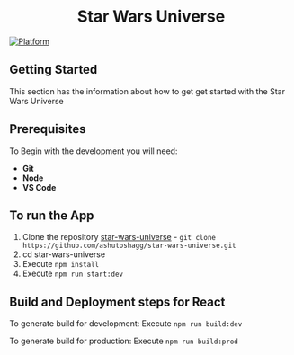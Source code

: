 <h1 align="center">Star Wars Universe</h1>

[![Platform](https://img.shields.io/badge/Platform-React-brightgreen)](https://legacy.reactjs.org/docs/getting-started.html)


## **Getting Started**

This section has the information about how to get get started with the Star Wars Universe

## **Prerequisites**

To Begin with the development you will need:

- **Git**
- **Node**
- **VS Code**

## **To run the App**

1. Clone the repository [star-wars-universe](https://github.com/ashutoshagg/star-wars-universe.git) - `git clone https://github.com/ashutoshagg/star-wars-universe.git`
2. cd star-wars-universe
3. Execute `npm install`
4. Execute `npm run start:dev`

## Build and Deployment steps for React

To generate build for development:
    Execute `npm run build:dev`

To generate build for production:
    Execute `npm run build:prod`


